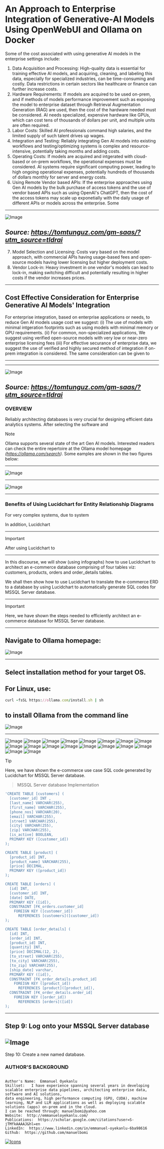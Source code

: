 # An Approach to Enterprise Integration of Generative-AI Models Using OpenWebUI and Ollama on Docker

Some of the cost associated with using generative AI models in the enterprise settings include: 

1. Data Acquisition and Processing: 
High-quality data is essential for training effective AI models, and acquiring, cleaning, and labeling this data, especially for specialized industries, can be time-consuming and costly.
Data restrictions in certain sectors like healthcare or finance can further increase costs. 
2. Hardware Requirements: If models are acquired to be used on-prem, and if methods of models performance improvement such as exposing the model to enterprise dataset through Retrieval Augmentation Generation (RAG) are used, then the cost of the hardware needed must be considered.  AI needs specialized, expensive hardware like GPUs, which can cost tens of thousands of dollars per unit, and multiple units are often required.
3. Labor Costs: Skilled AI professionals command high salaries, and the limited supply of such talent drives up wages.
4. Integration and Testing: Reliably integrating Gen AI models into existing workflows and testing/optimizing systems is complex and resource-intensive, potentially taking months and adding costs.
5. Operating Costs: If models are acquired and intgerated with cloud-based or on-prem workflows, the operational expenses must be considered. AI systems require significant computing power, leading to high ongoing operational expenses, potentially hundreds of thousands of dollars monthly for server and energy costs.
6. Using Remote Vendor based APIs: If the enterprise approaches using Gen AI models by the bulk purchase of access tokens and the use of vendor based APIs such as using OpenAI's ChatGPT, then the cost of the access tokens may scale up exponetially with the daily usage of different APIs or models across the enterprise. Some

---
![Image](https://github.com/user-attachments/assets/afad8906-5c29-4945-863f-a0fab73a9a6a)

_Source: https://tomtunguz.com/gm-saas/?utm_source=tldrai_
---

7. Model Selection and Licensing: Costs vary based on the model approach, with commercial APIs having usage-based fees and open-source models having lower licensing but higher deployment costs.
8. Vendor Lock-in: Heavy investment in one vendor's models can lead to lock-in, making switching difficult and potentially resulting in higher costs if the vendor increases prices.
   

---
> 
## Cost Effective Consideration for Enterprise Generative AI Models' Integration 
For enterprise integration, based on enterprise applications or needs, to reduce Gen AI models usage cost we suggest: 
(i) The use of models with minimal intgeration footprints such as using models with minimal memory or GPU requirements. 
(ii) For common, non-specialized applications, We suggest using verified open-source models with very low or near-zero enterprise licensing fees
(iii) For effective securance of enterprise data, we suggest the use of verified and highly secured method of integration if on-prem integration is considered. The same consideration can be given to  

---



---
![Image](https://github.com/user-attachments/assets/afad8906-5c29-4945-863f-a0fab73a9a6a)

_Source: https://tomtunguz.com/gm-saas/?utm_source=tldrai_
---



### **OVERVIEW**
Reliably architecting databases is very crucial for designing efficient data analytics systems. After selecting the software and  

> [!NOTE]
> Ollama supports several state of the art Gen AI models. Interested readers can check the entire repertoire at the Ollama model homepage _(https://ollama.com/search)_.
Some eamples are shown in the two figures below:

---
![Image](https://github.com/user-attachments/assets/893d66fb-0078-4b99-8295-08958a4030b3)

---

![Image](https://github.com/user-attachments/assets/7b7436e9-6a57-4432-8713-12a77288ba23)

---

### **Benefits of Using Lucidchart for Entity Relationship Diagrams**
For very complex systems, due to system 

In addition, Lucidchart 

---

> [!IMPORTANT]
After using Lucidchart to 
>

---
In this discourse, we will show (using infographs) how to use Lucidchart to architect an e-commerce database comprising of four tables viz: customers, products, orders and order_details tables.

We shall then show how to use Lucidchart to translate the e-commerce ERD to a database by using Lucidchart to automatically generate SQL codes for MSSQL Server database. 

---
> [!IMPORTANT]
Here, we have shown the steps needed to efficiently architect an e-commerce database for MSSQL Server database.
>
---

Navigate to Ollama homepage: 
---
![Image](https://github.com/user-attachments/assets/861f3af3-e7a9-4c2a-add3-f8ff36dd09fe)

---
Select installation method for your target OS. 
---
For Linux, use:
---

```ruby
curl -fsSL https://ollama.com/install.sh | sh
```
to install Ollama from the command line
---
![Image](https://github.com/user-attachments/assets/54374cf7-3e6d-4a3b-951c-40f9f5b6113a)

---

![Image](https://github.com/user-attachments/assets/f572f483-9536-4506-ab48-9b0a6ee67593)
![Image](https://github.com/user-attachments/assets/5993eece-7179-4e55-b214-67a5c5d8d310)
![Image](https://github.com/user-attachments/assets/9b99ba31-71cf-41b0-a106-de30b07bea5c)
![Image](https://github.com/user-attachments/assets/670a53f6-e467-40ef-8263-200ce8191121)
![Image](https://github.com/user-attachments/assets/b8f839f9-0fdd-4695-b356-a76eeb1aba84)
![Image](https://github.com/user-attachments/assets/2fe77a36-828f-4d9f-bcc0-6a1fa46b3b61)
![Image](https://github.com/user-attachments/assets/90057750-bc84-4b93-975d-253acfee307c)
![Image](https://github.com/user-attachments/assets/a5648c09-cf19-48d8-b01b-9a6f37825816)
![Image](https://github.com/user-attachments/assets/72b96526-048d-42a1-b15a-fc797548ef3b)
![Image](https://github.com/user-attachments/assets/ad7024ef-5627-48ce-b410-382220bac79c)
![Image](https://github.com/user-attachments/assets/4c76ceea-965a-4644-a3c0-be881e813088)
![Image](https://github.com/user-attachments/assets/1dc6655b-f8b9-4efe-9f45-e54f773452cf)
![Image](https://github.com/user-attachments/assets/abc7526f-73cc-415a-89d7-9b040f58d950)
![Image](https://github.com/user-attachments/assets/7b3d6198-2901-4a88-afb0-e13eb9b5fa62)
![Image](https://github.com/user-attachments/assets/66c60695-5610-4bef-9241-a71396248793)
![Image](https://github.com/user-attachments/assets/c21c9e3d-d558-4f76-b154-b87581829a58)
![Image](https://github.com/user-attachments/assets/e268fba1-ca7c-4215-84bb-043752206171)
![Image](https://github.com/user-attachments/assets/cd020526-aeb7-4773-8e2d-60b2927d831d)








> [!TIP]
> Here, we have shown the e-commerce use case SQL code generated by Lucidchart for MSSQL Server database.
 

> MSSQL Server database Implementation

```ruby
'CREATE TABLE [customers] (
  [customer_id] INT ,
  [last_name] VARCHAR(255),
  [first_name] VARCHAR(255),
  [phone_nos] VARCHAR(20),
  [email] VARCHAR(255),
  [street] VARCHAR(255),
  [city] VARCHAR(255),
  [zip] VARCHAR(255),
  [is_active] BOOLEAN,
  PRIMARY KEY ([customer_id])
);

CREATE TABLE [product] (
  [product_id] INT,
  [product_name] VARCHAR(255),
  [price] DECIMAL,
  PRIMARY KEY ([product_id])
);

CREATE TABLE [orders] (
  [id] INT,
  [customer_id] INT,
  [date] DATE,
  PRIMARY KEY ([id]),
  CONSTRAINT [FK_orders.customer_id]
    FOREIGN KEY ([customer_id])
      REFERENCES [customers]([customer_id])
);

CREATE TABLE [order_details] (
  [id] INT,
  [order_id] INT,
  [product_id] INT,
  [quantity] INT,
  [price] DECIMAL(12, 2),
  [to_street] VARCHAR(255),
  [to_city] VARCHAR(255),
  [to_zip] VARCHAR(255),
  [ship_date] varchar,
  PRIMARY KEY ([id]),
  CONSTRAINT [FK_order_details.product_id]
    FOREIGN KEY ([product_id])
      REFERENCES [product]([product_id]),
  CONSTRAINT [FK_order_details.order_id]
    FOREIGN KEY ([order_id])
      REFERENCES [orders]([id])
);


```

---
Step 9: Log onto your MSSQL Server database
---
![Image](https://github.com/user-attachments/assets/254ee87b-15d3-4e2e-afa3-1dbce2b1375a)
---
Step 10: Create a new named database.






### **AUTHOR'S BACKGROUND**

```

Author's Name:  Emmanuel Oyekanlu
Skillset:   I have experience spanning several years in developing scalable enterprise data pipelines, architecting enterprise data, software and AI solutions,
data engineering, high performance computing (GPU, CUDA), machine learning, NLP and LLM applications as well as deploying scalable solutions (apps) on-prem and in the cloud.
I can be reached through: manuelbomi@yahoo.com
Website:  http://emmanueloyekanlu.com/
Publications:  https://scholar.google.com/citations?user=S-jTMfkAAAAJ&hl=en
LinkedIn:  https://www.linkedin.com/in/emmanuel-oyekanlu-6ba98616
Github:  https://github.com/manuelbomi

```
[![Icons](https://skillicons.dev/icons?i=aws,azure,gcp,scala,mongodb,redis,cassandra,kafka,anaconda,matlab,nodejs,django,py,c,anaconda,git,github,mysql,docker,kubernetes&theme=dark)](https://skillicons.dev)



